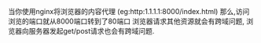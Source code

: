 当你使用nginx将浏览器的内容代理
(eg:http:1.1.1.1:8000/index.html)
那么,访问浏览的端口就从8000端口转到了80端口
浏览器请求其他资源就会有跨域问题,
浏览器向服务器发起get/post请求也会有跨域问题.

